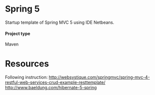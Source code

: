 # Spring 5
Startup template of Spring MVC 5 using IDE Netbeans.
#### Project type
Maven
# Resources 
Following instruction: http://websystique.com/springmvc/spring-mvc-4-restful-web-services-crud-example-resttemplate/
http://www.baeldung.com/hibernate-5-spring
